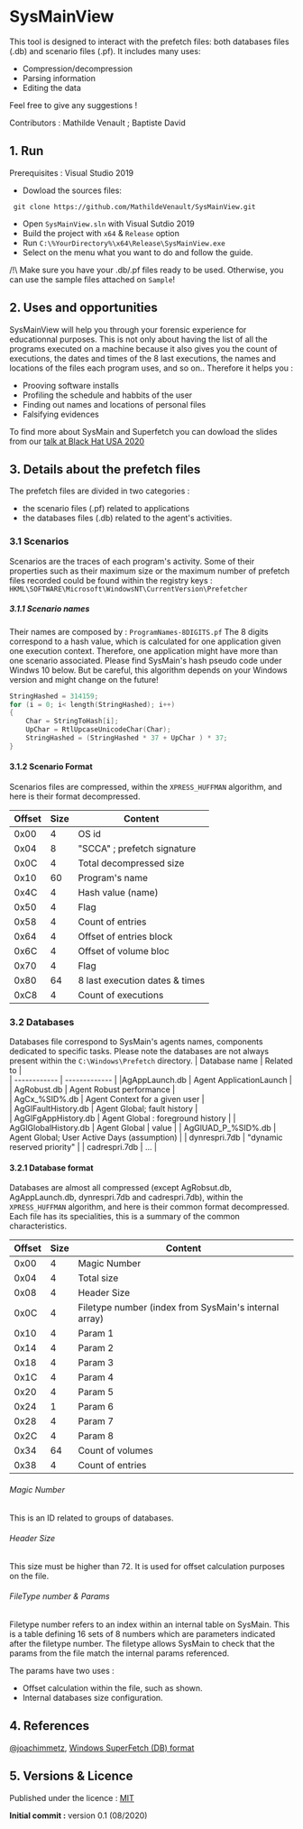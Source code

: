 # SysMainView

This tool is designed to interact with the prefetch files: both databases files (.db)
and scenario files (.pf). It includes many uses:
- Compression/decompression
- Parsing information
- Editing the data 


Feel free to give any suggestions !

Contributors : Mathilde Venault ; Baptiste David

## 1. Run

Prerequisites : Visual Studio 2019 

- Dowload the sources files:
``` 
 git clone https://github.com/MathildeVenault/SysMainView.git
``` 
- Open  ``SysMainView.sln`` with Visual Sutdio 2019
- Build the project with ``x64`` & ``Release`` option
- Run ``C:\%YourDirectory%\x64\Release\SysMainView.exe`` 
- Select on the menu what you want to do and follow the guide.

/!\ Make sure you have your .db/.pf files ready to be used. Otherwise, you can use the sample files attached on ``Sample``!


## 2. Uses and opportunities

SysMainView will help you through your forensic experience for educationnal purposes. This is not only about having the list of all the 
programs executed on a machine because it also gives you the count of executions, the dates and times of the 8 last executions,
the names and locations of the files each program uses, and so on.. Therefore it helps you : 
- Prooving software installs
- Profiling the schedule and habbits of the user
- Finding out names and locations of personal files
- Falsifying evidences

To find more about SysMain and Superfetch you can dowload the slides from our [talk at Black Hat USA 2020](https://www.blackhat.com/us-20/briefings/schedule/#fooling-windows-through-superfetch-20201)


## 3. Details about the prefetch files

The prefetch files are divided in two categories :
- the scenario files (.pf) related to applications
- the databases files (.db) related to the agent's activities.

### 3.1 Scenarios 
Scenarios are the traces of each program's activity. Some of their properties such as their maximum size or the maximum number of prefetch files recorded could be found within the registry keys :
 ``HKML\SOFTWARE\Microsoft\WindowsNT\CurrentVersion\Prefetcher``

 ##### 3.1.1 Scenario names 
 Their names are composed by :
 ``ProgramNames-8DIGITS.pf``
 The 8 digits correspond to a hash value, which is calculated for one application given one execution context. Therefore, one application might have more than one scenario associated. Please find SysMain's hash pseudo code under Windws 10 below. But be careful, this algorithm depends on your Windows version and might change on the future!
```c
StringHashed = 314159;
for (i = 0; i< length(StringHashed); i++)
{
    Char = StringToHash[i];
    UpChar = RtlUpcaseUnicodeChar(Char);
    StringHashed = (StringHashed * 37 + UpChar ) * 37;
}
```

#### 3.1.2 Scenario Format 

Scenarios files are compressed, within the  `` XPRESS_HUFFMAN `` algorithm, and here is their format decompressed.

| Offset        |    Size         |  Content   |
| ------------- | -------------   | ---------  |
| 0x00     |       4       |     OS id |
| 0x04  |        8        |      "SCCA" ; prefetch signature |
 |0x0C     |        4       |    Total decompressed size |
| 0x10     |        60      |     Program's name |
| 0x4C      |        4        |      Hash value (name) |
| 0x50      |        4        |      Flag  |
| 0x58        |        4       |      Count of entries  |
| 0x64      |        4        |      Offset of entries block |
| 0x6C      |        4        |      Offset of volume bloc |
| 0x70      |        4        |      Flag  |
| 0x80        |       64       |      8 last execution dates & times   |
| 0xC8     |        4        |      Count of executions |

### 3.2 Databases
Databases file correspond to SysMain's agents names, components dedicated to specific tasks. Please note the databases are not always present within the ``C:\Windows\Prefetch`` directory.
| Database name     |   Related to  |  
| ------------ | ------------- | 
|AgAppLaunch.db    |  Agent ApplicationLaunch      |   
| AgRobust.db   | Agent Robust performance  |    
| AgCx_%SID%.db        |   Agent Context for a given user |    
| AgGlFaultHistory.db    | Agent Global; fault history      |  
| AgGlFgAppHistory.db  |  Agent Global : foreground history   | 
| AgGlGlobalHistory.db | Agent Global |      value |
| AgGlUAD_P_%SID%.db | Agent Global; User Active Days (assumption)     | 
| dynrespri.7db       | "dynamic reserved priority"  |
| cadrespri.7db   |  ... |   

#### 3.2.1 Database format 
Databases are almost all compressed (except AgRobsut.db, AgAppLaunch.db, dynrespri.7db and cadrespri.7db), within the `` XPRESS_HUFFMAN `` algorithm, and here is their common format decompressed. Each file has its specialities, this is a summary of the common characteristics.

| Offset        |    Size         |  Content   |
| ------------- | -------------   | ---------  |
| 0x00     |       4       |     Magic Number |
| 0x04  |        4        |    Total size |
| 0x08     |       4       |     Header Size |
 |0x0C     |        4        |   Filetype number (index from SysMain's internal array)|
| 0x10     |        4       |     Param 1 |
| 0x14     |        4        |    Param 2 |
| 0x18      |        4        |    Param 3 |
| 0x1C        |        4       |    Param 4 |
| 0x20      |        4        |    Param 5|
| 0x24      |        1        |    Param 6 |
| 0x28      |        4        |     Param 7 |
| 0x2C      |        4        |     Param 8 |
| 0x34        |       64       |      Count of volumes   |
| 0x38     |        4        |      Count of entries|

###### Magic Number 
This is an ID related to groups of databases. 

###### Header Size 
This size must be higher than 72. It is used for offset calculation purposes on the file. 

###### FileType number & Params
Filetype number refers to an index within an internal table on SysMain. This is a table defining 16 sets of 8 numbers which are parameters indicated after the filetype number. The filetype allows SysMain to check that the params from the file match the internal params referenced.

The params have two uses : 
- Offset calculation within the file, such as shown.
- Internal databases size configuration.

## 4. References
[@joachimmetz](https://github.com/joachimmetz), [Windows SuperFetch (DB) format](https://github.com/libyal/libagdb/blob/master/documentation/Windows%20SuperFetch%20(DB)%20format.asciidoc)

## 5. Versions & Licence

 Published under the licence :  [MIT](https://opensource.org/licenses/mit-license.php)

**Initial commit :** version 0.1 (08/2020)

